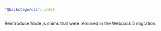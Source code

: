 ```yaml
---
'@backstage/cli': patch
---
```


Reintroduce Node.js shims that were removed in the Webpack 5 migration.
